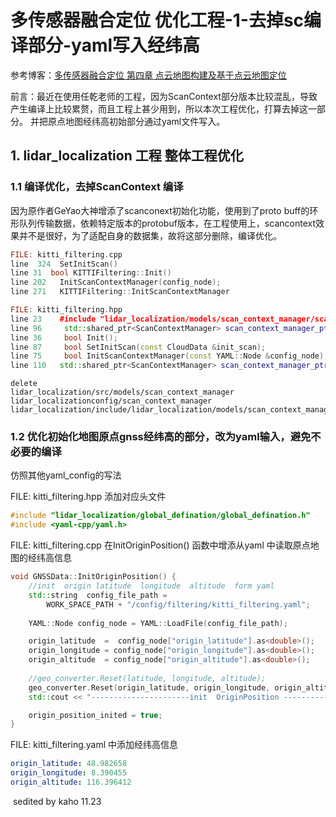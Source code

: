 # 多传感器融合定位 优化工程-1-去掉sc编译部分-yaml写入经纬高

参考博客：[多传感器融合定位 第四章 点云地图构建及基于点云地图定位](https://blog.csdn.net/weixin_41281151/article/details/120116838)

前言：最近在使用任乾老师的工程，因为ScanContext部分版本比较混乱，导致产生编译上比较累赘，而且工程上甚少用到，所以本次工程优化，打算去掉这一部分。 并把原点地图经纬高初始部分通过yaml文件写入。

## 1. lidar_localization 工程 整体工程优化

### 1.1 编译优化，去掉ScanContext 编译

因为原作者GeYao大神增添了scanconext初始化功能，使用到了proto buff的环形队列传输数据，依赖特定版本的protobuf版本，在工程使用上，scancontext效果并不是很好，为了适配自身的数据集，故将这部分删除，编译优化。

```cpp
FILE: kitti_filtering.cpp
line  324  SetInitScan()
line 31  bool KITTIFiltering::Init()
line 202   InitScanContextManager(config_node);
line 271   KITTIFiltering::InitScanContextManager
```

```cpp
FILE: kitti_filtering.hpp
line 23    #include "lidar_localization/models/scan_context_manager/scan_context_manager.hpp"
line 96     std::shared_ptr<ScanContextManager> scan_context_manager_ptr_;
line 36     bool Init();
line 87     bool SetInitScan(const CloudData &init_scan);
line 75     bool InitScanContextManager(const YAML::Node &config_node);
line 110   std::shared_ptr<ScanContextManager> scan_context_manager_ptr_;
```

```shell
delete  
lidar_localization/src/models/scan_context_manager
lidar_localizationconfig/scan_context_manager
lidar_localization/include/lidar_localization/models/scan_context_manager
```

### 1.2   优化初始化地图原点gnss经纬高的部分，改为yaml输入，避免不必要的编译

仿照其他yaml_config的写法

FILE: kitti_filtering.hpp  添加对应头文件

```cpp
#include "lidar_localization/global_defination/global_defination.h"
#include <yaml-cpp/yaml.h>
```

FILE:  kitti_filtering.cpp   在InitOriginPosition() 函数中增添从yaml 中读取原点地图的经纬高信息

```cpp
void GNSSData::InitOriginPosition() {
    //init  origin latitude  longitude  altitude  form yaml
    std::string  config_file_path = 
        WORK_SPACE_PATH + "/config/filtering/kitti_filtering.yaml";
    
    YAML::Node config_node = YAML::LoadFile(config_file_path);

    origin_latitude  =  config_node["origin_latitude"].as<double>();
    origin_longitude = config_node["origin_longitude"].as<double>();
    origin_altitude  = config_node["origin_altitude"].as<double>();
    
    //geo_converter.Reset(latitude, longitude, altitude);
    geo_converter.Reset(origin_latitude, origin_longitude, origin_altitude);         //   设置原点
    std::cout << "----------------------init  OriginPosition -------------------------------"   << std::endl;   

    origin_position_inited = true;
}
```

FILE:  kitti_filtering.yaml 中添加经纬高信息

```yaml
origin_latitude: 48.982658
origin_longitude: 8.390455
origin_altitude: 116.396412
```

​																																																						sedited  by kaho  11.23